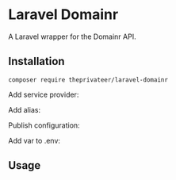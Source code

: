 # Laravel Domainr

A Laravel wrapper for the Domainr API.

## Installation

```shell
composer require theprivateer/laravel-domainr
```

Add service provider:


Add alias:


Publish configuration:


Add var to .env:


## Usage